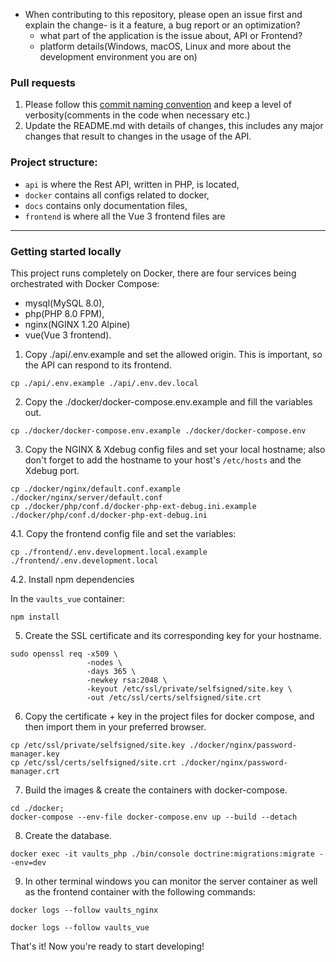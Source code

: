 - When contributing to this repository, please open an issue first and explain the change- is it a feature, a bug report or an optimization?
    - what part of the application is the issue about, API or Frontend?
    - platform details(Windows, macOS, Linux and more about the development environment you are on)

### Pull requests

1. Please follow this [commit naming convention](https://www.conventionalcommits.org/en/v1.0.0/)
   and keep a level of verbosity(comments in the code when necessary etc.)
2. Update the README.md with details of changes, this includes any major changes that
   result to changes in the usage of the API.

### Project structure:

- `api` is where the Rest API, written in PHP, is located,
- `docker` contains all configs related to docker,
- `docs` contains only documentation files,
- `frontend` is where all the Vue 3 frontend files are

---

### Getting started locally

This project runs completely on Docker, there are four services being orchestrated with Docker Compose:
- mysql(MySQL 8.0),
- php(PHP 8.0 FPM),
- nginx(NGINX 1.20 Alpine)
- vue(Vue 3 frontend).

1. Copy ./api/.env.example and set the allowed origin. This is important, so the API can respond to its frontend.

```shell
cp ./api/.env.example ./api/.env.dev.local
```

2. Copy the ./docker/docker-compose.env.example and fill the variables out.

```shell
cp ./docker/docker-compose.env.example ./docker/docker-compose.env
```

3. Copy the NGINX & Xdebug config files and set your local hostname; also don't forget to add the hostname to your host's ```/etc/hosts``` and the Xdebug port.

```shell
cp ./docker/nginx/default.conf.example ./docker/nginx/server/default.conf
cp ./docker/php/conf.d/docker-php-ext-debug.ini.example ./docker/php/conf.d/docker-php-ext-debug.ini
```

4.1. Copy the frontend config file and set the variables:

```shell
cp ./frontend/.env.development.local.example ./frontend/.env.development.local
```

4.2. Install npm dependencies

In the `vaults_vue` container:

```shell
npm install
```

5. Create the SSL certificate and its corresponding key for your hostname.

```shell
sudo openssl req -x509 \
                 -nodes \
                 -days 365 \
                 -newkey rsa:2048 \
                 -keyout /etc/ssl/private/selfsigned/site.key \
                 -out /etc/ssl/certs/selfsigned/site.crt
```

6. Copy the certificate + key in the project files for docker compose, and then import them in your preferred browser.

```shell
cp /etc/ssl/private/selfsigned/site.key ./docker/nginx/password-manager.key
cp /etc/ssl/certs/selfsigned/site.crt ./docker/nginx/password-manager.crt
```

7. Build the images & create the containers with docker-compose.

```shell
cd ./docker;
docker-compose --env-file docker-compose.env up --build --detach
```

8. Create the database.

````shell
docker exec -it vaults_php ./bin/console doctrine:migrations:migrate --env=dev
````

9. In other terminal windows you can monitor the server container as well as the frontend container with the following commands:

```shell
docker logs --follow vaults_nginx
```

```shell
docker logs --follow vaults_vue
```

That's it! Now you're ready to start developing!
